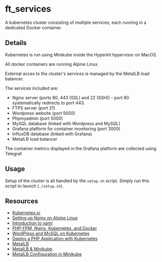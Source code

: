 # ft_services

A kubernetes cluster consisting of multiple services, each running in a dedicated Docker container.

## Details

Kubernetes is run using Minikube inside the Hyperkit hypervisor on MacOS.

All docker containers are running Alpine Linux.

External acces to the cluster's services is managed by the MetalLB load balancer.

The services included are:

  * Nginx server (ports 80, 443 (SSL) and 22 (SSH)) - port 80 systematically redirects to port 443.
  * FTPS server (port 21)
  * Wordpress website (port 5050)
  * Phpmyadmin (port 5000)
  * MySQL database (linked with Wordpress and MySQL)
  * Grafana platform for container monitoring (port 3000)
  * InfluxDB database (linked with Grafana)
  * MetalLB load balancer
  
The container metrics displayed in the Grafana platform are collected using Telegraf.

## Usage

Setup of the cluster is all handled by the ```setup.sh``` script. Simply run this script to launch (```./setup.sh```).

## Resources

* [Kubernetes.io](kubernetes.io)
* [Setting up Nginx on Alpine Linux](https://wiki.alpinelinux.org/wiki/Nginx)
* [Introduction to yaml](https://www.mirantis.com/blog/introduction-to-yaml-creating-a-kubernetes-deployment/)
* [PHP-FPM, Nginx, Kubernetes, and Docker](https://matthewpalmer.net/kubernetes-app-developer/articles/php-fpm-nginx-kubernetes.html)
* [WordPress and MySQL on Kubernetes](https://medium.com/@containerum/how-to-deploy-wordpress-and-mysql-on-kubernetes-bda9a3fdd2d5)
* [Deploy a PHP Application with Kubernetes](https://www.digitalocean.com/community/tutorials/how-to-deploy-a-php-application-with-kubernetes-on-ubuntu-16-04)
* [MetalLB](https://metallb.universe.tf)
* [MetalLB & Minikube](https://medium.com/@shoaib_masood/metallb-network-loadbalancer-minikube-335d846dfdbe)
* [MetalLB Configuration in Minikube](https://medium.com/faun/metallb-configuration-in-minikube-to-enable-kubernetes-service-of-type-loadbalancer-9559739787df)
